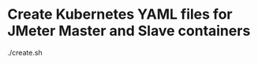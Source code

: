 # Create Kubernetes YAML files for JMeter Master and Slave containers  

./create.sh <number of slaves> <Script name>  

Subsequent yaml files are genereated by create.sh script using jmeter.yaml.bak  

Before you create containers place the required files under data folder configured under hostPath.path of jmeter.yaml.bak, in same path logs and results will be created  

You can configure JMeter Heap size and resource configuration in same file (jmeter.yaml.bak)  

Once you start the containers created for Kubernetes you can see Test output in maste-jmeter-XXX.log and grafana as well  